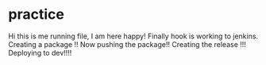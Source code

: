 # practice
Hi this is me running file, I am here happy!
Finally hook is working to jenkins.
Creating a package !!
Now pushing the package!! 
Creating the release !!!
Deploying to dev!!!!

